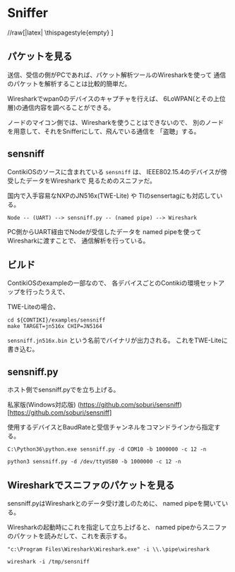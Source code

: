 

Sniffer
=======

//raw[|latex| \\thispagestyle{empty} ]



パケットを見る
------------------

送信、受信の側がPCであれば、パケット解析ツールのWiresharkを使って
通信のパケットを解析することは比較的簡単だ。

Wiresharkでwpan0のデバイスのキャプチャを行えば、
6LoWPAN(とその上位層)の通信内容を調べることができる。

ノードのマイコン側では、Wiresharkを使うことはできないので、
別のノードを用意して、それをSnifferにして、飛んでいる通信を
「盗聴」する。


sensniff
------------

ContikiOSのソースに含まれている `sensniff` は、
IEEE802.15.4のデバイスが傍受したデータをWiresharkで
見るためのスニファだ。

国内で入手容易なNXPのJN516x(TWE-Lite) や TIのsensertagにも対応している。

```
Node -- (UART) --> sensniff.py -- (named pipe) --> Wireshark
```

PC側からUART経由でNodeが受信したデータを
named pipeを使ってWiresharkに渡すことで、
通信解析を行っている。


ビルド
------

ContikiOSのexampleの一部なので、
各デバイスごとのContikiの環境セットアップを行ったうえで、

TWE-Liteの場合、

```
cd ${CONTIKI}/examples/sensniff
make TARGET=jn516x CHIP=JN5164
```

`sensniff.jn516x.bin` という名前でバイナリが出力される。
これをTWE-Liteに書き込む。

sensniff.py
-----------

ホスト側でsensniff.pyでを立ち上げる。

私家版(Windows対応版)
(https://github.com/soburi/sensniff)[https://github.com/soburi/sensniff]

使用するデバイスとBaudRateと受信チャンネルをコマンドラインから指定する。

```
C:\Python36\python.exe sensniff.py -d COM10 -b 1000000 -c 12 -n
```

```
python3 sensniff.py -d /dev/ttyUSB0 -b 1000000 -c 12 -n
```





Wiresharkでスニファのパケットを見る
------------------------------------

sensniff.pyはWiresharkとのデータ受け渡しのために、
named pipeを開いている。

Wiresharkの起動時にこれを指定して立ち上げると、
named pipeからスニファのパケットを読みだして、これを表示する。


```
"c:\Program Files\Wireshark\Wireshark.exe" -i \\.\pipe\wireshark
```

```
wireshark -i /tmp/sensniff
```




